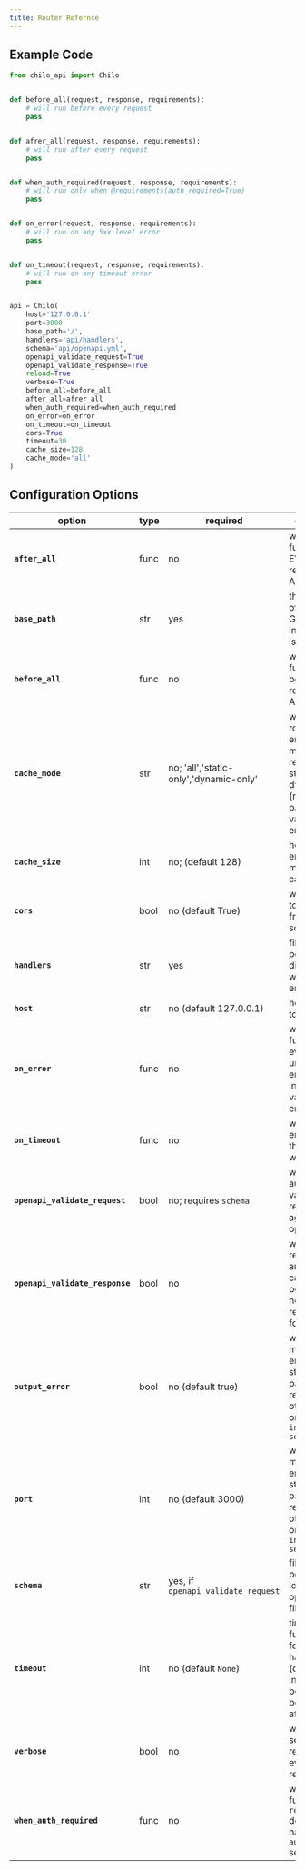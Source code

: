 ```yaml
---
title: Router Refernce
---
```


## Example Code

```python
from chilo_api import Chilo


def before_all(request, response, requirements):
    # will run before every request
    pass


def afrer_all(request, response, requirements):
    # will run after every request
    pass


def when_auth_required(request, response, requirements):
    # will run only when @requirements(auth_required=True)
    pass


def on_error(request, response, requirements):
    # will run on any 5xx level error
    pass


def on_timeout(request, response, requirements):
    # will run on any timeout error
    pass


api = Chilo(
    host='127.0.0.1'
    port=3000
    base_path='/',
    handlers='api/handlers',
    schema='api/openapi.yml',
    openapi_validate_request=True
    openapi_validate_response=True
    reload=True
    verbose=True
    before_all=before_all
    after_all=afrer_all
    when_auth_required=when_auth_required
    on_error=on_error
    on_timeout=on_timeout
    cors=True
    timeout=30
    cache_size=128
    cache_mode='all'
)
```

## Configuration Options

| option                          | type | required                               | description                                                                                                              |
|---------------------------------|------|----------------------------------------|--------------------------------------------------------------------------------------------------------------------------|
| **`after_all`**                 | func | no                                     | will call this function after EVERY request to the API                                                                   |
| **`base_path`**                 | str  | yes                                    | the base path of the API Gateway instance this is running on                                                             |
| **`before_all`**                | func | no                                     | will call this function before EVERY request to the API                                                                  |
| **`cache_mode`**                | str  | no; 'all','static-only','dynamic-only' | will cache route endpoint module (not response), all, static, or dynamic (routes with path variables) endpoints          |
| **`cache_size`**                | int  | no; (default 128)                      | how many endpoint modules to cache                                                                                       |
| **`cors`**                      | bool | no (default True)                      | will open cors to allow hitting from any source (`*`)                                                                    |
| **`handlers`**                  | str  | yes                                    | file path pointing to the directory where the endpoints are                                                              |
| **`host`**                      | str  | no (default 127.0.0.1)                 | host address to run on                                                                                                   |
| **`on_error`**                  | func | no                                     | will call this function on every unhandled error; not including validation errors                                        |
| **`on_timeout`**                | func | no                                     | when timout error is raised, this function will run                                                                      |
| **`openapi_validate_request`**  | bool | no; requires `schema`                  | will automatically validate request against openapi.yml                                                                  |
| **`openapi_validate_response`** | bool | no                                     | will validate response of an endpoint, can effect performance, not recommended for production                            |
| **`output_error`**              | bool | no (default true)                      | will output more detailed error from stacktrace as part of api response; otherwise will only say `internal server error` |
| **`port`**                      | int  | no (default 3000)                      | will output more detailed error from stacktrace as part of api response; otherwise will only say `internal server error` |
| **`schema`**                    | str  | yes, if `openapi_validate_request`     | file path pointing to the location of the openapi.yml file                                                               |
| **`timeout`**                   | int  | no (default `None`)                    | timeout functionality for main handler logic (does not indclude before, after, before_all, after_all)                    |
| **`verbose`**                   | bool | no                                     | will log every setup, every request and every response                                                                   |
| **`when_auth_required`**        | func | no                                     | will call this function when `requirements` decorator have `auth_required` set to `True`                                 |
